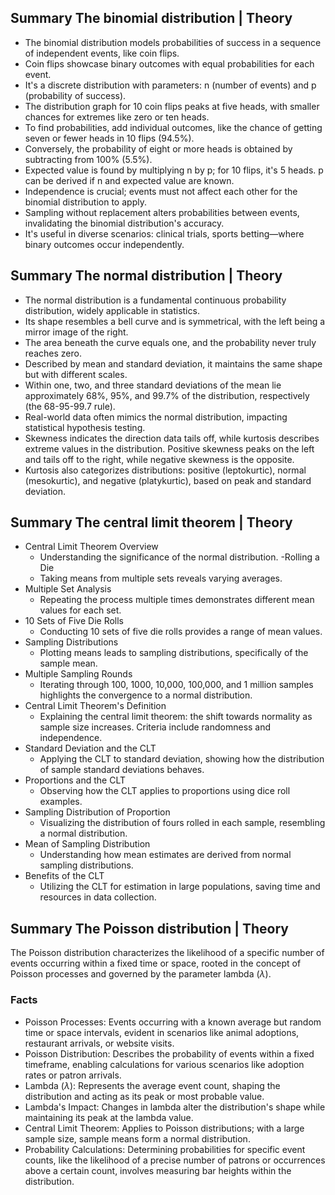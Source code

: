 ## Summary The binomial distribution | Theory

- The binomial distribution models probabilities of success in a sequence of independent events, like coin flips.
- Coin flips showcase binary outcomes with equal probabilities for each event.
- It's a discrete distribution with parameters: n (number of events) and p (probability of success).
- The distribution graph for 10 coin flips peaks at five heads, with smaller chances for extremes like zero or ten heads.
- To find probabilities, add individual outcomes, like the chance of getting seven or fewer heads in 10 flips (94.5%).
- Conversely, the probability of eight or more heads is obtained by subtracting from 100% (5.5%).
- Expected value is found by multiplying n by p; for 10 flips, it's 5 heads. p can be derived if n and expected value are known.
- Independence is crucial; events must not affect each other for the binomial distribution to apply.
- Sampling without replacement alters probabilities between events, invalidating the binomial distribution's accuracy.
- It's useful in diverse scenarios: clinical trials, sports betting—where binary outcomes occur independently.

## Summary The normal distribution | Theory

- The normal distribution is a fundamental continuous probability distribution, widely applicable in statistics.
- Its shape resembles a bell curve and is symmetrical, with the left being a mirror image of the right.
- The area beneath the curve equals one, and the probability never truly reaches zero.
- Described by mean and standard deviation, it maintains the same shape but with different scales.
-  Within one, two, and three standard deviations of the mean lie approximately 68%, 95%, and 99.7% of the distribution, respectively (the 68-95-99.7 rule).
- Real-world data often mimics the normal distribution, impacting statistical hypothesis testing.
- Skewness indicates the direction data tails off, while kurtosis describes extreme values in the distribution. Positive skewness peaks on the left and tails off to the right, while negative skewness is the opposite.
- Kurtosis also categorizes distributions: positive (leptokurtic), normal (mesokurtic), and negative (platykurtic), based on peak and standard deviation.

## Summary The central limit theorem | Theory
- Central Limit Theorem Overview
  - Understanding the significance of the normal distribution.
-Rolling a Die
  - Taking means from multiple sets reveals varying averages.
- Multiple Set Analysis
  - Repeating the process multiple times demonstrates different mean values for each set.
- 10 Sets of Five Die Rolls
  - Conducting 10 sets of five die rolls provides a range of mean values.
- Sampling Distributions
  - Plotting means leads to sampling distributions, specifically of the sample mean.
- Multiple Sampling Rounds
  - Iterating through 100, 1000, 10,000, 100,000, and 1 million samples highlights the convergence to a normal distribution.
- Central Limit Theorem's Definition
  - Explaining the central limit theorem: the shift towards normality as sample size increases. Criteria include randomness and independence.
- Standard Deviation and the CLT
   - Applying the CLT to standard deviation, showing how the distribution of sample standard deviations behaves.
- Proportions and the CLT
  - Observing how the CLT applies to proportions using dice roll examples.
- Sampling Distribution of Proportion
  - Visualizing the distribution of fours rolled in each sample, resembling a normal distribution.
- Mean of Sampling Distribution
  - Understanding how mean estimates are derived from normal sampling distributions.
- Benefits of the CLT
  - Utilizing the CLT for estimation in large populations, saving time and resources in data collection.



## Summary The Poisson distribution | Theory
The Poisson distribution characterizes the likelihood of a specific number of events occurring within a fixed time or space, rooted in the concept of Poisson processes and governed by the parameter lambda ($\lambda$).

### Facts
- Poisson Processes: Events occurring with a known average but random time or space intervals, evident in scenarios like animal adoptions, restaurant arrivals, or website visits.
- Poisson Distribution: Describes the probability of events within a fixed timeframe, enabling calculations for various scenarios like adoption rates or patron arrivals.
- Lambda ($\lambda$): Represents the average event count, shaping the distribution and acting as its peak or most probable value.
- Lambda's Impact: Changes in lambda alter the distribution's shape while maintaining its peak at the lambda value.
- Central Limit Theorem: Applies to Poisson distributions; with a large sample size, sample means form a normal distribution.
- Probability Calculations: Determining probabilities for specific event counts, like the likelihood of a precise number of patrons or occurrences above a certain count, involves measuring bar heights within the distribution.


